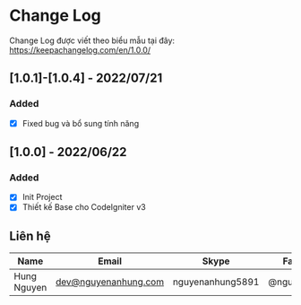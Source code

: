 # Change Log

Change Log được viết theo biểu mẫu tại đây: https://keepachangelog.com/en/1.0.0/

## [1.0.1]-[1.0.4] - 2022/07/21

### Added

- [x] Fixed bug và bổ sung tính năng

## [1.0.0] - 2022/06/22

### Added

- [x] Init Project
- [x] Thiết kế Base cho CodeIgniter v3

## Liên hệ

| Name        | Email                | Skype            | Facebook      |
|-------------|----------------------|------------------|---------------|
| Hung Nguyen | dev@nguyenanhung.com | nguyenanhung5891 | @nguyenanhung |
